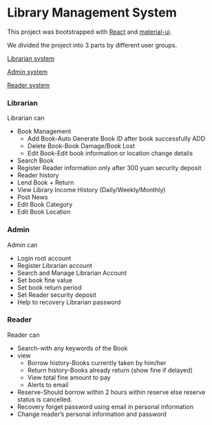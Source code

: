 # Library Management System

This project was bootstrapped with [React](https://reactjs.org) and [material-ui](https://material-ui.com).

We divided the project into 3 parts by different user groups.

[Librarian system](#Librarian)

[Admin system](#Admin)

[Reader system](#Reader)

### Librarian

Librarian can

- Book Management
  - Add Book-Auto Generate Book ID after book successfully ADD
  - Delete Book-Book Damage/Book Lost
  - Edit Book-Edit book information or location change details
- Search Book
- Register Reader information only after 300 yuan security deposit
- Reader history
- Lend Book + Return
- View Library Income History (Daily/Weekly/Monthly)
- Post News
- Edit Book Category
- Edit Book Location

### Admin

Admin can

- Login root account
- Register Librarian account
- Search and Manage Librarian Account
- Set book fine value
- Set book return period
- Set Reader security deposit
- Help to recovery Librarian password

### Reader

Reader can

- Search-with any keywords of the Book
- view
  - Borrow history-Books currently taken by him/her
  - Return history-Books already return (show fine if delayed)
  - View total fine amount to pay
  - Alerts to email
- Reserve-Should borrow within 2 hours within reserve else reserve status is cancelled.
- Recovery forget password using email in personal information
- Change reader’s personal information and password
